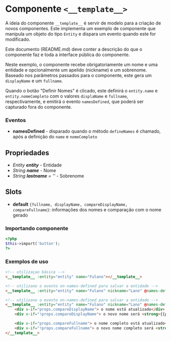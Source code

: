 # Componente `<__template__>`
A ideia do componente `__template__` é servir de modelo para a criação de novos componentes. Este implementa um exemplo 
de componente que manipula um objeto do tipo `Entity` e dispara um evento quando este for modificado.

Este documento (README.md) deve conter a descrição do que o componente faz e toda a interface pública do componente.

Neste exemplo, o componente recebe obrigatoriamente um nome e uma entidade e opcionalmente um apelido (nickname) e um sobrenome.
Baseado nos parâmetros passados para o componente, este gera um `displayName` e um `fullname`.

Quando o botão "Definir Nomes" é clicado, este definirá o `entity.name` e `entity.nomeCompleto` com o valores `displaName` e `fullname`, 
respectivamente, e emitirá o evento `namesDefined`, que poderá ser capturado fora do componente.

### Eventos
- **namesDefined** - disparado quando o método `defineNames` é chamado, após a definição do `name` e `nomeCompleto`
  
## Propriedades
- *Entity **entity*** - Entidade
- *String **name*** - Nome
- *String **lastname** = ''* - Sobrenome

## Slots
- **default** `{fullname, displayName, compareDisplayName, compareFullname}`: informações dos nomes e comparação com o nome gerado

### Importando componente
```PHP
<?php 
$this->import('button');
?>
```
### Exemplos de uso
```HTML
<!-- utilizaçao básica -->
<__template__ :entity="entity" name="Fulano"></__template__>

<!-- utilizano o evento on-names-defined para salvar a entidade -->
<__template__ :entity="entity" name="Fulano" nickname="Lano" @names-defined="entity.save()"></__template__>

<!-- utilizano o evento on-names-defined para salvar a entidade -->
<__template__ :entity="entity" name="Fulano" nickname="Lano" @names-defined="entity.save()" #default="props">
    <div v-if="props.compareDisplayName"> o nome está atualizado</div>
    <div v-if="!props.compareDisplayName"> o novo nome será <strong>{{props.displayName}}</strong></div>

    <div v-if="props.compareFullname"> o nome completo está atualizado</div>
    <div v-if="!props.compareFullname"> o novo nome completo será <strong>{{props.fullname}}</strong></div>
</__template__>

```
